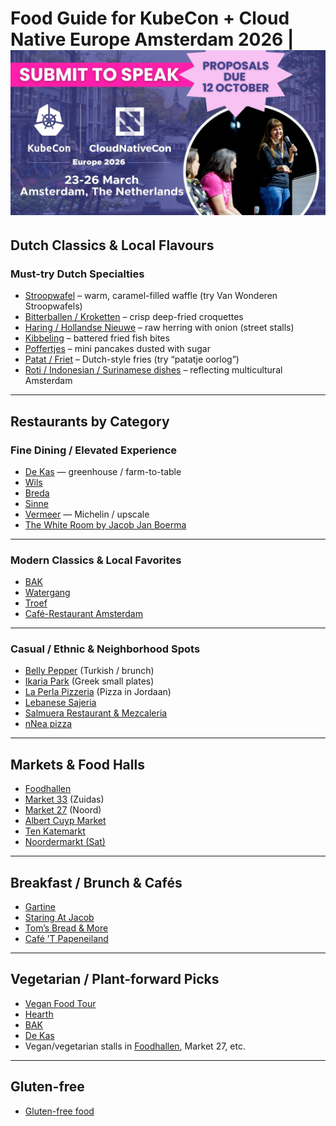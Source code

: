 # Food Guide for KubeCon + Cloud Native Europe Amsterdam 2026 | ![Logo](./images/amsterdam2026/logo.jpg)

## Dutch Classics & Local Flavours

### Must-try Dutch Specialties  
- [Stroopwafel](https://vanwonderen.co/) – warm, caramel-filled waffle (try Van Wonderen Stroopwafels)  
- [Bitterballen / Kroketten](https://www.iamsterdam.com/en/see-and-do/restaurant-and-bars/dutch-foods-to-try) – crisp deep-fried croquettes  
- [Haring / Hollandse Nieuwe](https://www.iamsterdam.com/en/see-and-do/restaurant-and-bars/best-herring-in-amsterdam) – raw herring with onion (street stalls)  
- [Kibbeling](https://www.iamsterdam.com/en/see-and-do/restaurant-and-bars/dutch-foods-to-try) – battered fried fish bites  
- [Poffertjes](https://www.iamsterdam.com/en/see-and-do/restaurant-and-bars/dutch-foods-to-try) – mini pancakes dusted with sugar  
- [Patat / Friet](https://www.vleminckxdesausmeester.nl/) – Dutch-style fries (try “patatje oorlog”)  
- [Roti / Indonesian / Surinamese dishes](https://www.iamsterdam.com/en/see-and-do/restaurant-and-bars/love-letter-to-the-roti-shops-of-amsterdam) – reflecting multicultural Amsterdam  

---

## Restaurants by Category

### Fine Dining / Elevated Experience
- [De Kas](https://restaurantdekas.com/) — greenhouse / farm-to-table
- [Wils](https://restaurantwils.nl/)
- [Breda](https://breda-amsterdam.nl/)
- [Sinne](https://restaurantsinne.nl/)
- [Vermeer](https://hotel-amsterdam.nl/vermeer-restaurant) — Michelin / upscale
- [The White Room by Jacob Jan Boerma](https://www.restaurantthewhiteroom.com/en/)

---

### Modern Classics & Local Favorites  
- [BAK](https://bakrestaurant.nl/)
- [Watergang](https://restaurantwatergang.nl/)
- [Troef](https://troefamsterdam.nl/)
- [Café-Restaurant Amsterdam](https://cradam.nl/)

---

### Casual / Ethnic & Neighborhood Spots  
- [Belly Pepper](https://www.instagram.com/belly.pepper/?hl=en) (Turkish / brunch)
- [Ikaria Park](https://www.ikariapark.nl/) (Greek small plates)
- [La Perla Pizzeria](https://pizzaperla.nl/) (Pizza in Jordaan)  
- [Lebanese Sajeria](https://thesajeria.com/)  
- [Salmuera Restaurant & Mezcaleria](https://www.sal-amsterdam.nl/)
- [nNea pizza](https://www.instagram.com/nnea_ams/?hl=en)

---

## Markets & Food Halls  
- [Foodhallen](https://foodhallen.nl/en/)  
- [Market 33](https://market33.nl/nl/) (Zuidas)  
- [Market 27](https://market27.nl/nl/) (Noord)  
- [Albert Cuyp Market](https://www.iamsterdam.com/en/whats-on/calendar/shopping/markets/albert-cuypmarkt)  
- [Ten Katemarkt](https://www.iamsterdam.com/en/whats-on/calendar/shopping/markets/ten-katemarkt)  
- [Noordermarkt (Sat)](https://www.iamsterdam.com/uit/agenda/winkelen/markten/noordermarkt)  

---

## Breakfast / Brunch & Cafés  
- [Gartine](https://www.gartine.nl/)  
- [Staring At Jacob](https://www.staringatjacob.nl/)  
- [Tom’s Bread & More](https://www.tomsbreadmore-amsterdam.nl/)
- [Café ’T Papeneiland](https://www.papeneiland.nl/)  

---

## Vegetarian / Plant-forward Picks  
- [Vegan Food Tour](https://www.iamsterdam.com/en/whats-on/calendar/attractions-and-sights/tours/vegan-food-tour)
- [Hearth](https://www.hearthamsterdam.com/)
- [BAK](https://bakrestaurant.nl/)
- [De Kas](https://restaurantdekas.com/)
- Vegan/vegetarian stalls in [Foodhallen](https://foodhallen.nl/en/), Market 27, etc.  

---

## Gluten-free
- [Gluten-free food](https://www.iamsterdam.com/en/see-and-do/restaurant-and-bars/gluten-free-food-in-amsterdam)
